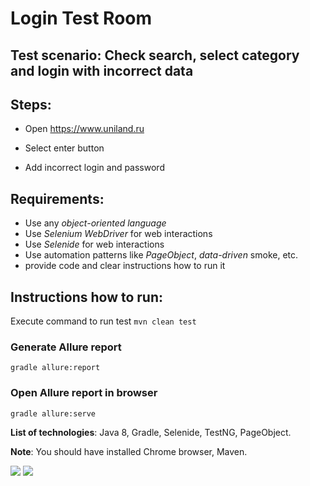 # Login Test Room

## Test scenario: Check search, select category and login with incorrect data

## Steps:

- Open https://www.uniland.ru

- Select enter button

- Add incorrect login and password  

## Requirements:
- Use any *object-oriented language*
- Use *Selenium WebDriver* for web interactions
- Use *Selenide* for web interactions
- Use automation patterns like *PageObject*, *data-driven* smoke, etc.
- provide code and clear instructions how to run it

## Instructions how to run:
Execute command to run test ```mvn clean test```

### Generate Allure report 

```gradle allure:report```

### Open Allure report in browser

```gradle allure:serve```

**List of technologies**: Java 8, Gradle, Selenide, TestNG, PageObject.

**Note**: You should have installed Chrome browser, Maven.

![](https://c.radikal.ru/c02/1902/c0/83f113f7c6da.png)
![](https://b.radikal.ru/b18/1902/83/193b1d764418.png)

